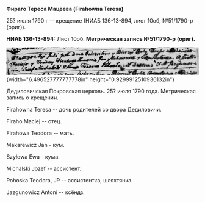 **Фираго Тереса Мацеева (Firahowna Teresa)**

25? июля 1790 г -- крещение (НИАБ 136-13-894, лист 10об, №51/1790-р
(ориг)).

**НИАБ 136-13-894:** Лист 10об. **Метрическая запись №51/1790-р
(ориг).**

![](./media/20b7971c248244813f2fd99866581c0fb09da097.png){width="6.496527777777778in"
height="0.9299912510936132in"}

Дедиловичская Покровская церковь. 25? июля 1790 года. Метрическая запись
о крещении.

Firahowna Teresa -- дочь родителей со двора Дедиловичи.

Firaho Maciej -- отец.

Firahowa Teodora -- мать.

Makarewicz Jan - кум.

Szyłowa Ewa - кума.

Michalski Jozef -- ассистент.

Pohoska Teodora, JP -- ассистентка, шляхтянка.

Jazgunowicz Antoni -- ксёндз.

